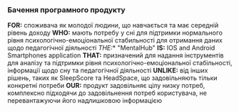 ### Бачення програмного продукту
**FOR:** споживача як молодої людини, що навчається та має середній рівень доходу **WHO:** мають потребу у сні для підтримки нормального рівня психологічно-емоціональної стабильності для отримання даних щодо педагогічної діяльності *THE:** "MentalHub" **IS:** IOS and Android Smartphones application **THAT:** призначений для надання інструментів для аналізу та підтримки рівня психологічно-емоціональної стабільності, інформації щодо сну та педагогічної діяльності **UNLIKE:** від інших рішень, таких як SleepScore та HeadSpace, що задовільняють тільки конкретні потреби **OUR:** продукт задовільняє цілу низку потреб, комплексно підходячи до задовільнення потреб користувача, не перевантажуючи його надлишковою інформацією
